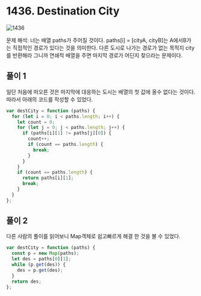 # 1436. Destination City

![1436](https://user-images.githubusercontent.com/63354527/106848925-378de980-66f5-11eb-8578-5c4cc126d25c.PNG)

문제 해석: 너는 배열 paths가 주어질 것이다. paths[i] = [cityA, cityB]는 A에서B가는 직접적인 경로가 있다는 것을 의미한다. 다른 도시로 나가는 경로가 없는 목적지 city를 반환해라
그니까 연쇄적 배열을 주면 마지막 경로가 어딘지 찾으라는 문제이다.

## 풀이 1

일단 처음에 떠오른 것은 마지막에 대응하는 도시는 배열의 첫 값에 올수 없다는 것이다. 따라서 아래의 코드를 작성할 수 있었다.

```javascript
var destCity = function (paths) {
  for (let i = 0; i < paths.length; i++) {
    let count = 0;
    for (let j = 0; j < paths.length; j++) {
      if (paths[i][1] != paths[j][0]) {
        count++;
        if (count == paths.length) {
          break;
        }
      }
    }
    if (count == paths.length) {
      return paths[i][1];
      break;
    }
  }
};
```

## 풀이 2

다른 사람의 풀이를 읽어보니 Map객체로 쉽고빠르게 해결 한 것을 볼 수 있었다.

```javascript
var destCity = function (paths) {
  const p = new Map(paths);
  let des = paths[0][1];
  while (p.get(des)) {
    des = p.get(des);
  }
  return des;
};
```
